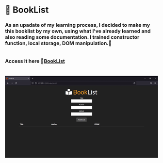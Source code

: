 # 📕 BookList

### As an upadate of my learning process, I decided to make my this booklist by my own, using what I've already learned and also reading some documentation. I trained constructor function, local storage, DOM manipulation.🚀

#

### Access it here 🔗[BookList](https://caue-ribeiro.github.io/BookList/)

#

![Project GIF](booklist.gif)
